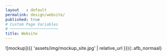 ```yaml
---
layout   : default
permalink: design/website/
published: true
# Custom Page Variables
# ─────────────────────
title: Website
---
```


![mockup]({{ 'assets/img/mockup_site.jpg' | relative_url }}){:.afb_normaal}